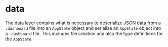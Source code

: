 # data

The data layer contains what is necessary to deserialize JSON data from a `.dashboard` file into an `AppState` object and serialize an `AppState` object into a `.dashboard` file. This includes file creation and also the type definitions for the `AppState`.
